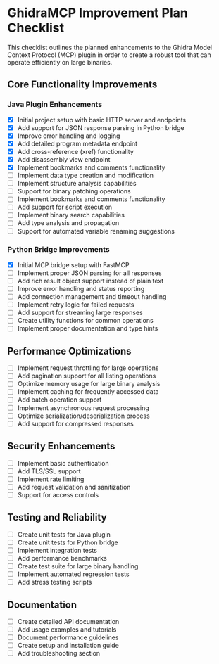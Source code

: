 # GhidraMCP Improvement Plan Checklist

This checklist outlines the planned enhancements to the Ghidra Model Context Protocol (MCP) plugin in order to create a robust tool that can operate efficiently on large binaries.

## Core Functionality Improvements

### Java Plugin Enhancements

- [x] Initial project setup with basic HTTP server and endpoints
- [x] Add support for JSON response parsing in Python bridge
- [x] Improve error handling and logging
- [x] Add detailed program metadata endpoint
- [x] Add cross-reference (xref) functionality 
- [x] Add disassembly view endpoint
- [x] Implement bookmarks and comments functionality
- [ ] Implement data type creation and modification
- [ ] Implement structure analysis capabilities
- [ ] Support for binary patching operations
- [ ] Implement bookmarks and comments functionality
- [ ] Add support for script execution
- [ ] Implement binary search capabilities
- [ ] Add type analysis and propagation
- [ ] Support for automated variable renaming suggestions

### Python Bridge Improvements

- [x] Initial MCP bridge setup with FastMCP
- [ ] Implement proper JSON parsing for all responses
- [ ] Add rich result object support instead of plain text
- [ ] Improve error handling and status reporting
- [ ] Add connection management and timeout handling
- [ ] Implement retry logic for failed requests
- [ ] Add support for streaming large responses
- [ ] Create utility functions for common operations
- [ ] Implement proper documentation and type hints

## Performance Optimizations

- [ ] Implement request throttling for large operations
- [ ] Add pagination support for all listing operations
- [ ] Optimize memory usage for large binary analysis
- [ ] Implement caching for frequently accessed data
- [ ] Add batch operation support
- [ ] Implement asynchronous request processing
- [ ] Optimize serialization/deserialization process
- [ ] Add support for compressed responses

## Security Enhancements

- [ ] Implement basic authentication
- [ ] Add TLS/SSL support
- [ ] Implement rate limiting
- [ ] Add request validation and sanitization
- [ ] Support for access controls

## Testing and Reliability

- [ ] Create unit tests for Java plugin
- [ ] Create unit tests for Python bridge
- [ ] Implement integration tests
- [ ] Add performance benchmarks
- [ ] Create test suite for large binary handling
- [ ] Implement automated regression tests
- [ ] Add stress testing scripts

## Documentation

- [ ] Create detailed API documentation
- [ ] Add usage examples and tutorials
- [ ] Document performance guidelines
- [ ] Create setup and installation guide
- [ ] Add troubleshooting section
